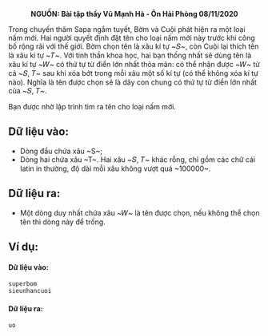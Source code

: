 **<center>NGUỒN: Bài tập thầy Vũ Mạnh Hà - Ôn Hải Phòng 08/11/2020</center>**

Trong chuyến thăm Sapa ngắm tuyết, Bờm và Cuội phát hiện ra một loại nấm mới. Hai người quyết định đặt tên cho loại nấm mới này trước khi công bố rộng rãi với thế giới. Bờm chọn tên là xâu kí tự ~𝑆~, còn Cuội lại thích tên là xâu kí tự ~𝑇~. Với tinh thần khoa học, hai bạn thống nhất sẽ dùng tên là xâu kí tự ~𝑊~ có thứ tự từ điển lớn nhất thỏa mãn: có thể nhận được ~𝑊~ từ cả ~𝑆, 𝑇~ sau khi xóa bớt trong mỗi xâu một số kí tự (có thể không xóa kí tự nào). Nghĩa là tên được chọn sẽ là dãy con chung có thứ tự từ điển lớn nhất của ~𝑆, 𝑇~.

Bạn được nhờ lập trình tìm ra tên cho loại nấm mới.

## Dữ liệu vào:
- Dòng đầu chứa xâu ~S~;
- Dòng hai chứa xâu ~T~.
Hai xâu ~𝑆, 𝑇~ khác rỗng, chỉ gồm các chữ cái latin in thường, độ dài mỗi xâu không vượt quá ~100000~.

## Dữ liệu ra:
- Một dòng duy nhất chứa xâu ~𝑊~ là tên được chọn, nếu không thể chọn tên thì dòng này để trống.

## Ví dụ:
#### Dữ liệu vào:
```
superbom
sieunhancuoi
```

#### Dữ liệu ra:
```
uo
```